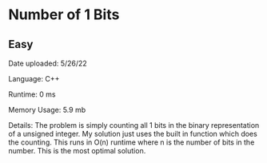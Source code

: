 
# Number of 1 Bits

## Easy

Date uploaded: 5/26/22

Language: C++

Runtime: 0 ms

Memory Usage: 5.9 mb

Details: The problem is simply counting all 1 bits in the binary representation of a unsigned integer. My solution just uses the built in function which does the counting. This runs in O(n) runtime where n is the number of bits in the number. This is the most optimal solution.
